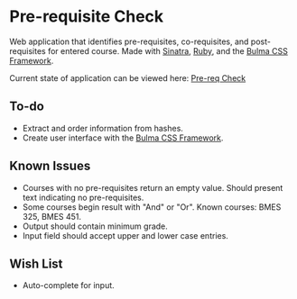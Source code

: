 # Pre-requisite Check

Web application that identifies pre-requisites, co-requisites, and post-requisites for entered course. Made with [Sinatra](http://sinatrarb.com/), [Ruby](http://www.ruby-lang.org/en/), and the [Bulma CSS Framework](https://bulma.io/).

Current state of application can be viewed here: [Pre-req Check](https://pre-req-check.herokuapp.com/)

## To-do

* Extract and order information from hashes.
* Create user interface with the [Bulma CSS Framework](https://bulma.io/).

## Known Issues

* Courses with no pre-requisites return an empty value. Should present text indicating no pre-requisites.
* Some courses begin result with "And" or "Or". Known courses: BMES 325, BMES 451.
* Output should contain minimum grade.
* Input field should accept upper and lower case entries.

## Wish List

* Auto-complete for input.